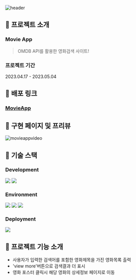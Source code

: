 ![header](https://capsule-render.vercel.app/api?type=rect&color=282828&height=200&fontColor=FFAF00&section=header&text=Movie%20App&fontSize=50)

## 📌 프로젝트 소개
### Movie App
> OMDB API를 활용한 영화검색 사이트!

### 프로젝트 기간

2023.04.17 - 2023.05.04

## 📌 배포 링크

### **[MovieApp](https://roaring-dolphin-d6dd06.netlify.app/)**

## 📌 구현 페이지 및 프리뷰
![movieappvideo](https://github.com/wngkfla01/MOVIE-APP/assets/64509945/ba75fc88-284a-42d1-8b87-481234a49f75)

## 📌 기술 스택
### Development
<img src="https://img.shields.io/badge/javascript-%23F7DF1E.svg?&style=for-the-badge&logo=javascript&logoColor=black" /> <img src="https://img.shields.io/badge/html5-%23E34F26.svg?&style=for-the-badge&logo=html5&logoColor=white" />

### Environment
<img src="https://img.shields.io/badge/git-%23F05032.svg?&style=for-the-badge&logo=git&logoColor=white" /> 	<img src="https://img.shields.io/badge/github-%23181717.svg?&style=for-the-badge&logo=github&logoColor=white" /> <img src="https://img.shields.io/badge/visual%20studio%20code-%23007ACC.svg?&style=for-the-badge&logo=visual%20studio%20code&logoColor=white" />

### Deployment
<img src="https://img.shields.io/badge/netlify-%2300C7B7.svg?&style=for-the-badge&logo=netlify&logoColor=white" />

## 📌 프로젝트 기능 소개
- 사용자가 입력한 검색어를 포함한 영화제목을 가진 영화목록 출력
- 'view more'버튼으로 검색결과 더 표시
- 영화 포스터 클릭시 해당 영화의 상세정보 페이지로 이동
